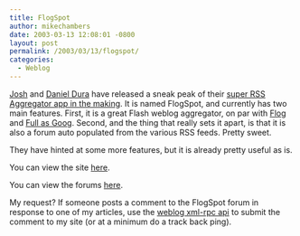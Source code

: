 ```yaml
---
title: FlogSpot
author: mikechambers
date: 2003-03-13 12:08:01 -0800
layout: post
permalink: /2003/03/13/flogspot/
categories:
  - Weblog
---
```



[Josh][1] and [Daniel Dura][2] have released a sneak peak of their [super RSS Aggregator app in the making][3]. It is named FlogSpot, and currently has two main features. First, it is a great Flash weblog aggregator, on par with [Flog][4] and [Full as Goog][5]. Second, and the thing that really sets it apart, is that it is also a forum auto populated from the various RSS feeds. Pretty sweet.

They have hinted at some more features, but it is already pretty useful as is.

You can view the site [here][3].

You can view the forums [here][6].

My request? If someone posts a comment to the FlogSpot forum in response to one of my articles, use the [weblog xml-rpc api][7] to submit the comment to my site (or at a minimum do a track back ping).

 [1]: http://www.joshdura.com/
 [2]: http://www.danieldura.com/
 [3]: http://www.flogspot.com/index.php
 [4]: http://thedevilneversleeps.com/flog/
 [5]: http://www.fullasagoog.com/index.cfm?blogcat=FlashMX
 [6]: http://forums.flogspot.com/index.php
 [7]: http://www.movabletype.org/docs/mtmanual_programmatic.html#xmlrpc%20api
